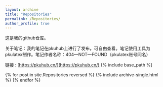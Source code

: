 ```yaml
---
layout: archive
title: "Repositories"
permalink: /Repositories/
author_profile: true
---
```

这是我的github仓库。

关于笔记：我的笔记在pkuhub上进行了发布，可自由查看。笔记使用工具为pkulatex制作。笔记作者名称：404—NOT—FOUND（pkulatex账号同名）

链接 : [https://pkuhub.cn/](https://pkuhub.cn/)
{% include base_path %}

{% for post in site.Repositories reversed %}
  {% include archive-single.html %}
{% endfor %}
